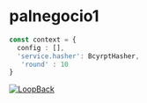 # palnegocio1

```ts
const context = {
  config : [],
  'service.hasher': BcyrptHasher,
   'round' : 10
}

```



[![LoopBack](https://github.com/strongloop/loopback-next/raw/master/docs/site/imgs/branding/Powered-by-LoopBack-Badge-(blue)-@2x.png)](http://loopback.io/)




